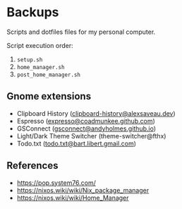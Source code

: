 # Backups

Scripts and dotfiles files for my personal computer.

Script execution order:

1. `setup.sh`
2. `home_manager.sh`
3. `post_home_manager.sh`

## Gnome extensions

- Clipboard History (clipboard-history@alexsaveau.dev)
- Espresso (expresso@coadmunkee.github.com)
- GSConnect (gsconnect@andyholmes.github.io)
- Light/Dark Theme Switcher (theme-switcher@fthx)
- Todo.txt (todo.txt@bart.libert.gmail.com)

## References

- https://pop.system76.com/
- https://nixos.wiki/wiki/Nix_package_manager
- https://nixos.wiki/wiki/Home_Manager

